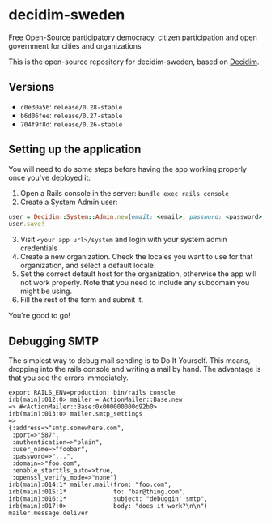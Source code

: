 # decidim-sweden

Free Open-Source participatory democracy, citizen participation and open government for cities and organizations

This is the open-source repository for decidim-sweden, based on [Decidim](https://github.com/decidim/decidim).

## Versions

* `c0e30a56`: `release/0.28-stable`
* `b6d06fee`: `release/0.27-stable`
* `704f9f8d`: `release/0.26-stable`

## Setting up the application

You will need to do some steps before having the app working properly once you've deployed it:

1. Open a Rails console in the server: `bundle exec rails console`
2. Create a System Admin user:
```ruby
user = Decidim::System::Admin.new(email: <email>, password: <password>, password_confirmation: <password>)
user.save!
```
3. Visit `<your app url>/system` and login with your system admin credentials
4. Create a new organization. Check the locales you want to use for that organization, and select a default locale.
5. Set the correct default host for the organization, otherwise the app will not work properly. Note that you need to include any subdomain you might be using.
6. Fill the rest of the form and submit it.

You're good to go!

## Debugging SMTP

The simplest way to debug mail sending is to Do It Yourself. This means,
dropping into the rails console and writing a mail by hand. The advantage is
that you see the errors immediately.

```
export RAILS_ENV=production; bin/rails console
irb(main):012:0> mailer = ActionMailer::Base.new
=> #<ActionMailer::Base:0x000000000d92b0>
irb(main):013:0> mailer.smtp_settings
=>
{:address=>"smtp.somewhere.com",
 :port=>"587",
 :authentication=>"plain",
 :user_name=>"foobar",
 :password=>"...",
 :domain=>"foo.com",
 :enable_starttls_auto=>true,
 :openssl_verify_mode=>"none"}
irb(main):014:1* mailer.mail(from: "foo.com",
irb(main):015:1*             to: "bar@thing.com",
irb(main):016:1*             subject: "debuggin' smtp",
irb(main):017:0>             body: "does it work?\n\n")
mailer.message.deliver
```
